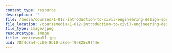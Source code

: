 ```yaml
---
content_type: resource
description: ''
file: /media/courses/1-012-introduction-to-civil-engineering-design-spring-2002/78f4c8a4cc068b10a8def9e825c9f44e_venicesmall.jpg
file_location: /coursemedia/1-012-introduction-to-civil-engineering-design-spring-2002/78f4c8a4cc068b10a8def9e825c9f44e_venicesmall.jpg
file_type: image/jpeg
resourcetype: Image
title: venicesmall.jpg
uid: 78f4c8a4-cc06-8b10-a8de-f9e825c9f44e
---
```

